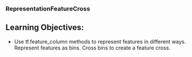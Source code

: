 ### RepresentationFeatureCross
## Learning Objectives:
- Use tf.feature_column methods to represent features in different ways.
    Represent features as bins.
    Cross bins to create a feature cross.

